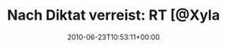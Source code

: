 ---
retweeted: false
source: <a href="http://twitter.com" rel="nofollow">Twitter Web Client</a>
entities:
  hashtags: []
  symbols: []
  user_mentions:
  - name: Felix Gilcher
    screen_name: Xylakant
    indices:
    - '25'
    - '34'
    id_str: '40266143'
    id: '40266143'
  urls: []
display_text_range:
- '0'
- '132'
favorite_count: '0'
id_str: '16841473238'
truncated: false
retweet_count: '0'
id: '16841473238'
created_at: Wed Jun 23 10:53:11 +0000 2010
favorited: false
full_text: |-
  Nach Diktat verreist: RT [@Xylakant](https://twitter.com/Xylakant): Autschie. Summary of conflicts:
    Text conflicts: 17
    Property conflicts: 2
    Tree conflicts: 1
lang: en
tags:
- pesos:twitter
date: '2010-06-23T10:53:11+00:00'
src: https://twitter.com/bascht/status/16841473238
original_url: https://twitter.com/bascht/status/16841473238
type: twitter_tweet
text: |-
  Nach Diktat verreist: RT [@Xylakant](https://twitter.com/Xylakant): Autschie. Summary of conflicts:
    Text conflicts: 17
    Property conflicts: 2
    Tree conflicts: 1
title: 'Nach Diktat verreist: RT [@Xyla'

---
